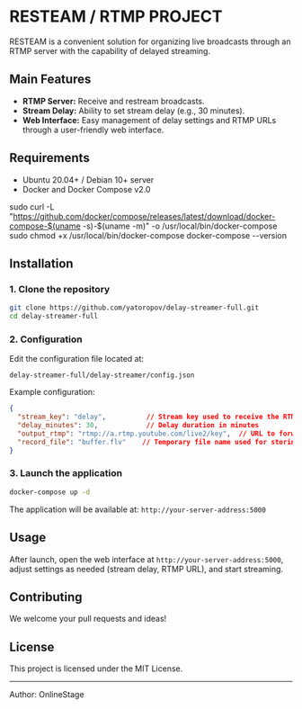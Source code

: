 # RESTEAM / RTMP PROJECT

RESTEAM is a convenient solution for organizing live broadcasts through an RTMP server with the capability of delayed streaming.

## Main Features

- **RTMP Server:** Receive and restream broadcasts.
- **Stream Delay:** Ability to set stream delay (e.g., 30 minutes).
- **Web Interface:** Easy management of delay settings and RTMP URLs through a user-friendly web interface.

## Requirements

- Ubuntu 20.04+ / Debian 10+ server
- Docker and Docker Compose v2.0

sudo curl -L "https://github.com/docker/compose/releases/latest/download/docker-compose-$(uname -s)-$(uname -m)" -o /usr/local/bin/docker-compose
sudo chmod +x /usr/local/bin/docker-compose
docker-compose --version


## Installation

### 1. Clone the repository

```bash
git clone https://github.com/yatoropov/delay-streamer-full.git
cd delay-streamer-full
```

### 2. Configuration

Edit the configuration file located at:

```
delay-streamer-full/delay-streamer/config.json
```

Example configuration:

```json
{
  "stream_key": "delay",          // Stream key used to receive the RTMP stream
  "delay_minutes": 30,            // Delay duration in minutes
  "output_rtmp": "rtmp://a.rtmp.youtube.com/live2/key",  // URL to forward the delayed stream
  "record_file": "buffer.flv"    // Temporary file name used for storing the stream
}
```

### 3. Launch the application

```bash
docker-compose up -d
```

The application will be available at: `http://your-server-address:5000`

## Usage

After launch, open the web interface at `http://your-server-address:5000`, adjust settings as needed (stream delay, RTMP URL), and start streaming.

## Contributing

We welcome your pull requests and ideas!

## License

This project is licensed under the MIT License.

---
Author: OnlineStage




